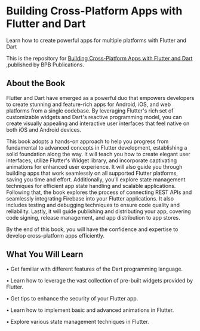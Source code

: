 # Building Cross-Platform Apps with Flutter and Dart 

Learn how to create powerful apps for multiple platforms with Flutter and Dart

This is the repository for [Building Cross-Platform Apps with Flutter and Dart
](https://bpbonline.com/products/building-cross-platform-apps-with-flutter-and-dart?variant=42721984086216),published by BPB Publications. 

## About the Book
Flutter and Dart have emerged as a powerful duo that empowers developers to create stunning and feature-rich apps for Android, iOS, and web platforms from a single codebase. By leveraging Flutter's rich set of customizable widgets and Dart's reactive programming model, you can create visually appealing and interactive user interfaces that feel native on both iOS and Android devices.

This book adopts a hands-on approach to help you progress from fundamental to advanced concepts in Flutter development, establishing a solid foundation along the way.  It will teach you how to create elegant user interfaces, utilize Flutter's Widget library, and incorporate captivating animations for enhanced user experience. It will also guide you through building apps that work seamlessly on all supported Flutter platforms, saving you time and effort. Additionally, you'll explore state management techniques for efficient app state handling and scalable applications. Following that, the book explores the process of connecting REST APIs and seamlessly integrating Firebase into your Flutter applications. It also includes testing and debugging techniques to ensure code quality and reliability. Lastly, it will guide publishing and distributing your app, covering code signing, release management, and app distribution to app stores.

By the end of this book, you will have the confidence and expertise to develop cross-platform apps efficiently.

## What You Will Learn
•  Get familiar with different features of the Dart programming language. 

•  Learn how to leverage the vast collection of pre-built widgets provided by Flutter.

•  Get tips to enhance the security of your Flutter app.

•  Learn how to implement basic and advanced animations in Flutter.

•  Explore various state management techniques in Flutter.
